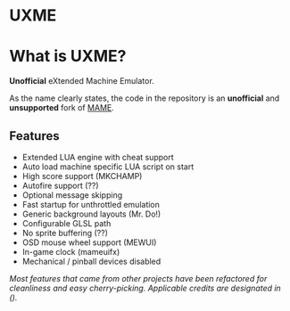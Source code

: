 # **UXME** #

What is UXME?
=============

__Unofficial__ eXtended Machine Emulator.

As the name clearly states, the code in the repository is an __unofficial__ and __unsupported__ fork of [MAME](http://mamedev.org).

Features
--------

* Extended LUA engine with cheat support
* Auto load machine specific LUA script on start
* High score support (MKCHAMP)
* Autofire support (??)
* Optional message skipping
* Fast startup for unthrottled emulation
* Generic background layouts (Mr. Do!)
* Configurable GLSL path
* No sprite buffering (??)
* OSD mouse wheel support (MEWUI)
* In-game clock (mameuifx)
* Mechanical / pinball devices disabled

*Most features that came from other projects have been refactored for
cleanliness and easy cherry-picking.*
*Applicable credits are designated in ().*
